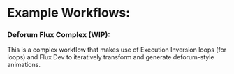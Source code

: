 # Example Workflows:

### Deforum Flux Complex (WIP):

This is a complex workflow that makes use of Execution Inversion loops (for loops) and Flux Dev to iteratively transform and generate deforum-style animations.
